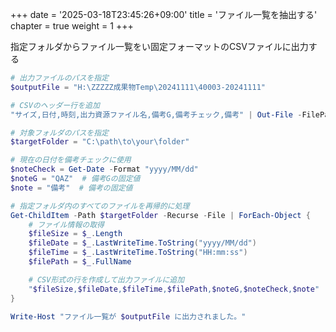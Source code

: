 +++
date = '2025-03-18T23:45:26+09:00'
title = 'ファイル一覧を抽出する'
chapter = true
weight = 1
+++

指定フォルダからファイル一覧をい固定フォーマットのCSVファイルに出力する

```powershell
# 出力ファイルのパスを指定
$outputFile = "H:\ZZZZZ成果物Temp\20241111\40003-20241111"

# CSVのヘッダー行を追加
"サイズ,日付,時刻,出力資源ファイル名,備考G,備考チェック,備考" | Out-File -FilePath $outputFile -Encoding UTF8

# 対象フォルダのパスを指定
$targetFolder = "C:\path\to\your\folder"

# 現在の日付を備考チェックに使用
$noteCheck = Get-Date -Format "yyyy/MM/dd"
$noteG = "QAZ"  # 備考Gの固定値
$note = "備考"  # 備考の固定値

# 指定フォルダ内のすべてのファイルを再帰的に処理
Get-ChildItem -Path $targetFolder -Recurse -File | ForEach-Object {
    # ファイル情報の取得
    $fileSize = $_.Length
    $fileDate = $_.LastWriteTime.ToString("yyyy/MM/dd")
    $fileTime = $_.LastWriteTime.ToString("HH:mm:ss")
    $filePath = $_.FullName

    # CSV形式の行を作成して出力ファイルに追加
    "$fileSize,$fileDate,$fileTime,$filePath,$noteG,$noteCheck,$note" | Out-File -FilePath $outputFile -Append -Encoding UTF8
}

Write-Host "ファイル一覧が $outputFile に出力されました。"


```